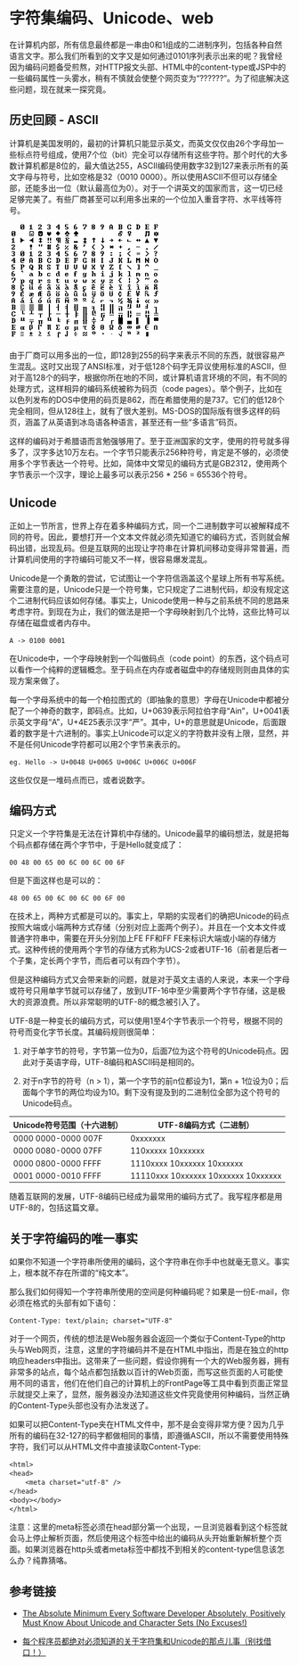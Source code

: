 # 字符集编码、Unicode、web

在计算机内部，所有信息最终都是一串由0和1组成的二进制序列，包括各种自然语言文字。那么我们所看到的文字又是如何通过0101序列表示出来的呢？我曾经因为编码问题备受煎熬，对HTTP报文头部、HTML中的content-type或JSP中的一些编码属性一头雾水，稍有不慎就会使整个网页变为“??????”。为了彻底解决这些问题，现在就来一探究竟。

## 历史回顾 - ASCII

计算机是美国发明的，最初的计算机只能显示英文，而英文仅仅由26个字母加一些标点符号组成，使用7个位（bit）完全可以存储所有这些字符。那个时代的大多数计算机都是8位的，最大值达255，ASCII编码使用数字32到127来表示所有的英文字母与符号，比如空格是32（0010 0000）。所以使用ASCII不但可以存储全部，还能多出一位（默认最高位为0）。对于一个讲英文的国家而言，这一切已经足够完美了。有些厂商甚至可以利用多出来的一个位加入重音字符、水平线等符号。

![](./assets/ascii.png)

由于厂商可以用多出的一位，即128到255的码字来表示不同的东西，就很容易产生混乱。这时又出现了ANSI标准，对于低128个码字无异议使用标准的ASCII，但对于高128个的码字，根据你所在地的不同，或计算机语言环境的不同，有不同的处理方式，这样相异的编码系统被称为码页（code pages）。举个例子，比如在以色列发布的DOS中使用的码页是862，而在希腊使用的是737。它们的低128个完全相同，但从128往上，就有了很大差别。MS-DOS的国际版有很多这样的码页，涵盖了从英语到冰岛语各种语言，甚至还有一些“多语言”码页。

这样的编码对于希腊语而言勉强够用了。至于亚洲国家的文字，使用的符号就多得多了，汉字多达10万左右。一个字节只能表示256种符号，肯定是不够的，必须使用多个字节表达一个符号。比如，简体中文常见的编码方式是GB2312，使用两个字节表示一个汉字，理论上最多可以表示256 * 256 = 65536个符号。

## Unicode

正如上一节所言，世界上存在着多种编码方式，同一个二进制数字可以被解释成不同的符号。因此，要想打开一个文本文件就必须先知道它的编码方式，否则就会解码出错，出现乱码。但是互联网的出现让字符串在计算机间移动变得非常普遍，而计算机间使用的字符编码可能又不一样，很容易爆发混乱。

Unicode是一个勇敢的尝试，它试图让一个字符信涵盖这个星球上所有书写系统。需要注意的是，Unicode只是一个符号集，它只规定了二进制代码，却没有规定这个二进制代码应该如何存储。事实上，Unicode使用一种与之前系统不同的思路来考虑字符。到现在为止，我们的做法是把一个字母映射到几个比特，这些比特可以存储在磁盘或者内存中。

    A -> 0100 0001

在Unicode中，一个字母映射到一个叫做码点（code point）的东西，这个码点可以看作一个纯粹的逻辑概念。至于码点在内存或者磁盘中的存储规则则由具体的实现方案来做了。

每一个字母系统中的每一个柏拉图式的（即抽象的意思）字母在Unicode中都被分配了一个神奇的数字，即码点。比如，U+0639表示阿拉伯字母“Ain”，U+0041表示英文字母“A”，U+4E25表示汉字“严”。其中，U+的意思就是Unicode，后面跟着的数字是十六进制的。事实上Unicode可以定义的字符数并没有上限，显然，并不是任何Unicode字符都可以用2个字节来表示的。

    eg. Hello -> U+0048 U+0065 U+006C U+006C U+006F

这些仅仅是一堆码点而已，或者说数字。


## 编码方式

只定义一个字符集是无法在计算机中存储的。Unicode最早的编码想法，就是把每个码点都存储在两个字节中，于是Hello就变成了：

    00 48 00 65 00 6C 00 6C 00 6F

但是下面这样也是可以的：

    48 00 65 00 6C 00 6C 00 6F 00

在技术上，两种方式都是可以的。事实上，早期的实现者们的确把Unicode的码点按照大端或小端两种方式存储（分别对应上面两个例子）。并且在一个文本文件或普通字符串中，需要在开头分别加上FE FF和FF FE来标识大端或小端的存储方式。这种传统的使用两个字节的存储方式称为UCS-2或者UTF-16（前者是后者一个子集，定长两个字节，而后者可以有四个字节）。

但是这种编码方式又会带来新的问题，就是对于英文主语的人来说，本来一个字母或符号只用单字节就可以存储了，放到UTF-16中至少需要两个字节存储，这是极大的资源浪费。所以非常聪明的UTF-8的概念被引入了。

UTF-8是一种变长的编码方式，可以使用1至4个字节表示一个符号，根据不同的符号而变化字节长度。其编码规则很简单：


1. 对于单字节的符号，字节第一位为0，后面7位为这个符号的Unicode码点。因此对于英语字母，UTF-8编码和ASCII码是相同的。

2. 对于n字节的符号（n > 1），第一个字节的前n位都设为1，第n + 1位设为0；后面每个字节的两位均设为10。剩下没有提及到的二进制位全部为这个符号的Unicode码点。

Unicode符号范围（十六进制） | UTF-8编码方式（二进制）
---- | ---- 
0000 0000-0000 007F | 0xxxxxxx
0000 0080-0000 07FF | 110xxxxx 10xxxxxx
0000 0800-0000 FFFF | 1110xxxx 10xxxxxx 10xxxxxx
0001 0000-0010 FFFF | 11110xxx 10xxxxxx 10xxxxxx 10xxxxxx

随着互联网的发展，UTF-8编码已经成为最常用的编码方式了。我写程序都是用UTF-8的，包括这篇文章。

## 关于字符编码的唯一事实

如果你不知道一个字符串所使用的编码，这个字符串在你手中也就毫无意义。事实上，根本就不存在所谓的“纯文本”。

那么我们如何得知一个字符串所使用的空间是何种编码呢？如果是一份E-mail，你必须在格式的头部有如下语句：

    Content-Type: text/plain; charset="UTF-8"

对于一个网页，传统的想法是Web服务器会返回一个类似于Content-Type的http头与Web网页，注意，这里的字符编码并不是在HTML中指出，而是在独立的http响应headers中指出。这带来了一些问题，假设你拥有一个大的Web服务器，拥有非常多的站点，每个站点都包括数以百计的Web页面，而写这些页面的人可能使用不同的语言，他们在他们自己的计算机上的FrontPage等工具中看到页面正常显示就提交上来了，显然，服务器没办法知道这些文件究竟使用何种编码，当然正确的Content-Type头部也没有办法发送了。

如果可以把Content-Type夹在HTML文件中，那不是会变得非常方便？因为几乎所有的编码在32-127的码字都做相同的事情，即遵循ASCII，所以不需要使用特殊字符，我们可以从HTML文件中直接读取Content-Type:

    <html>
    <head>
        <meta charset="utf-8" />
    </head>
    <body></body>
    </html>

注意：这里的meta标签必须在head部分第一个出现，一旦浏览器看到这个标签就会马上停止解析页面，然后使用这个标签中给出的编码从头开始重新解析整个页面。如果浏览器在http头或者meta标签中都找不到相关的content-type信息该怎么办？纯靠猜咯。



## 参考链接

- [The Absolute Minimum Every Software Developer Absolutely, Positively Must Know About Unicode and Character Sets (No Excuses!)](https://www.joelonsoftware.com/2003/10/08/the-absolute-minimum-every-software-developer-absolutely-positively-must-know-about-unicode-and-character-sets-no-excuses/)

- [每个程序员都绝对必须知道的关于字符集和Unicode的那点儿事（别找借口！）](http://blog.csdn.net/x805433354/article/details/41448057)